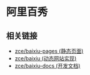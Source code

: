 # 阿里百秀

## 相关链接

- [zce/baixiu-pages (静态页面)](https://github.com/zce/baixiu-pages)
- [zce/baixiu (动态网站实现)](https://github.com/zce/baixiu)
- [zce/baixiu-docs (开发文档)](https://github.com/zce/baixiu-docs)
